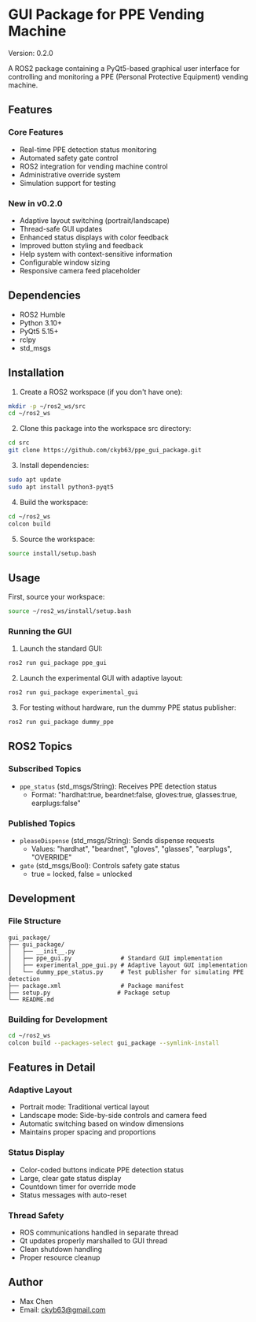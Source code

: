 # GUI Package for PPE Vending Machine

Version: 0.2.0

A ROS2 package containing a PyQt5-based graphical user interface for controlling and monitoring a PPE (Personal Protective Equipment) vending machine.

## Features

### Core Features
- Real-time PPE detection status monitoring
- Automated safety gate control
- ROS2 integration for vending machine control
- Administrative override system
- Simulation support for testing

### New in v0.2.0
- Adaptive layout switching (portrait/landscape)
- Thread-safe GUI updates
- Enhanced status displays with color feedback
- Improved button styling and feedback
- Help system with context-sensitive information
- Configurable window sizing
- Responsive camera feed placeholder

## Dependencies

- ROS2 Humble
- Python 3.10+
- PyQt5 5.15+
- rclpy
- std_msgs

## Installation

1. Create a ROS2 workspace (if you don't have one):
```bash
mkdir -p ~/ros2_ws/src
cd ~/ros2_ws
```

2. Clone this package into the workspace src directory:
```bash
cd src
git clone https://github.com/ckyb63/ppe_gui_package.git
```

3. Install dependencies:
```bash
sudo apt update
sudo apt install python3-pyqt5
```

4. Build the workspace:
```bash
cd ~/ros2_ws
colcon build
```

5. Source the workspace:
```bash
source install/setup.bash
```

## Usage

First, source your workspace:
```bash
source ~/ros2_ws/install/setup.bash
```

### Running the GUI

1. Launch the standard GUI:
```bash
ros2 run gui_package ppe_gui
```

2. Launch the experimental GUI with adaptive layout:
```bash
ros2 run gui_package experimental_gui
```

3. For testing without hardware, run the dummy PPE status publisher:
```bash
ros2 run gui_package dummy_ppe
```

## ROS2 Topics

### Subscribed Topics
- `ppe_status` (std_msgs/String): Receives PPE detection status
  - Format: "hardhat:true, beardnet:false, gloves:true, glasses:true, earplugs:false"

### Published Topics
- `pleaseDispense` (std_msgs/String): Sends dispense requests
  - Values: "hardhat", "beardnet", "gloves", "glasses", "earplugs", "OVERRIDE"
- `gate` (std_msgs/Bool): Controls safety gate status
  - true = locked, false = unlocked

## Development

### File Structure
```
gui_package/
├── gui_package/
│   ├── __init__.py
│   ├── ppe_gui.py              # Standard GUI implementation
│   ├── experimental_ppe_gui.py # Adaptive layout GUI implementation
│   └── dummy_ppe_status.py     # Test publisher for simulating PPE detection
├── package.xml                 # Package manifest
├── setup.py                   # Package setup
└── README.md
```

### Building for Development
```bash
cd ~/ros2_ws
colcon build --packages-select gui_package --symlink-install
```

## Features in Detail

### Adaptive Layout
- Portrait mode: Traditional vertical layout
- Landscape mode: Side-by-side controls and camera feed
- Automatic switching based on window dimensions
- Maintains proper spacing and proportions

### Status Display
- Color-coded buttons indicate PPE detection status
- Large, clear gate status display
- Countdown timer for override mode
- Status messages with auto-reset

### Thread Safety
- ROS communications handled in separate thread
- Qt updates properly marshalled to GUI thread
- Clean shutdown handling
- Proper resource cleanup

## Author

- Max Chen
- Email: ckyb63@gmail.com
